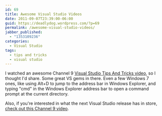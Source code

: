 ```yaml
---
id: 69
title: Awesome Visual Studio Videos
date: 2011-09-07T23:39:00-06:00
guid: https://deadlydog.wordpress.com/?p=69
permalink: /awesome-visual-studio-videos/
jabber_published:
  - "1353109236"
categories:
  - Visual Studio
tags:
  - tips and tricks
  - visual studio
---
```

I watched an awesome Channel 9 [Visual Studio Tips And Tricks video](http://channel9.msdn.com/Events/TechEd/NorthAmerica/2011/DEV305), so I thought I'd share. Some great VS gems in there. Even a few Windows 7 ones, like using Alt+D to jump to the address bar in Windows Explorer, and typing "cmd" in the Windows Explorer address bar to open a command prompt at the current directory.

Also, if you're interested in what the next Visual Studio release has in store, [check out this Channel 9 video](http://channel9.msdn.com/Events/TechEd/NorthAmerica/2011/DEV326).
